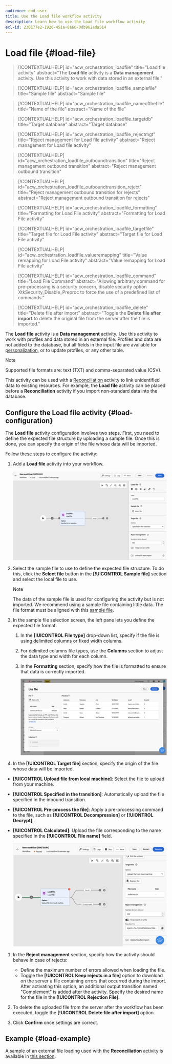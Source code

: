 ```yaml
---
audience: end-user
title: Use the Load file workflow activity
description: Learn how to use the Load file workflow activity
exl-id: 230177e2-1926-451a-8a66-0db962ada514
---
```

# Load file {#load-file}

>[!CONTEXTUALHELP]
>id="acw_orchestration_loadfile"
>title="Load file activity"
>abstract="The **Load file** activity is a **Data management** activity. Use this activity to work with data stored in an external file."

>[!CONTEXTUALHELP]
>id="acw_orchestration_loadfile_samplefile"
>title="Sample file"
>abstract="Sample file"

>[!CONTEXTUALHELP]
>id="acw_orchestration_loadfile_nameofthefile"
>title="Name of the file"
>abstract="Name of the file"

>[!CONTEXTUALHELP]
>id="acw_orchestration_loadfile_targetdb"
>title="Target database"
>abstract="Target database"

>[!CONTEXTUALHELP]
>id="acw_orchestration_loadfile_rejectmgt"
>title="Reject management for Load file activity"
>abstract="Reject management for Load file activity"

>[!CONTEXTUALHELP]
>id="acw_orchestration_loadfile_outboundtransition"
>title="Reject management outbound transition"
>abstract="Reject management outbound transition"

>[!CONTEXTUALHELP]
>id="acw_orchestration_loadfile_outboundtransition_reject"
>title="Reject management outbound transition for rejects"
>abstract="Reject management outbound transition for rejects"

>[!CONTEXTUALHELP]
>id="acw_orchestration_loadfile_formatting"
>title="Formatting for Load File activity"
>abstract="Formatting for Load File activity"

>[!CONTEXTUALHELP]
>id="acw_orchestration_loadfile_targetfile"
>title="Target file for Load File activity"
>abstract="Target file for Load File activity"

>[!CONTEXTUALHELP]
>id="acw_orchestration_loadfile_valueremapping"
>title="Value remapping for Load File activity"
>abstract="Value remapping for Load File activity"

>[!CONTEXTUALHELP]
>id="acw_orchestration_loadfile_command"
>title="Load File Command"
>abstract="Allowing arbitrary command for pre-processing is a security concern, disable security option XtkSecurity_Disable_Preproc to force the use of a predefined list of commands."

>[!CONTEXTUALHELP]
>id="acw_orchestration_loadfile_delete"
>title="Delete file after import"
>abstract="Toggle the **Delete file after import** to delete the original file from the server after the file is imported."

The **Load file** activity is a **Data management** activity. Use this activity to work with profiles and data stored in an external file. Profiles and data are not added to the database, but all fields in the input file are available for [personalization](../../personalization/gs-personalization.md), or to update profiles, or any other table. 

>[!NOTE]
>Supported file formats are: text (TXT) and comma-separated value (CSV).

This activity can be used with a [Reconciliation](reconciliation.md) activity to link unidentified data to existing resources. For example, the **Load file** activity can be placed before a **Reconciliation** activity if you import non-standard data into the database. 

## Configure the Load file activity {#load-configuration}

The **Load file** activity configuration involves two steps. First, you need to define the expected file structure by uploading a sample file. Once this is done, you can specify the origin of the file whose data will be imported.

Follow these steps to configure the activity:

1. Add a **Load file** activity into your workflow.

    ![](../assets/workflow-load-file.png)

1. Select the sample file to use to define the expected file structure. To do this, click the **Select file** button in the **[!UICONTROL Sample file]** section and select the local file to use.

    >[!NOTE]
    The data of the sample file is used for configuring the activity but is not imported. We recommend using a sample file containing little data. The file format must be aligned with this [sample file](../../audience/file-audience.md#sample-file).

1. In the sample file selection screen, the left pane lets you define the expected file format:

    1. In the **[!UICONTROL File type]** drop-down list, specify if the file is using delimited columns or fixed width columns.
    1. For delimited columns file types, use the **Columns** section to adjust the data type and width for each column.
    1. In the **Formatting** section, specify how the file is formatted to ensure that data is correctly imported.

        ![](../assets/workflow-load-file-sample.png)

1. In the **[!UICONTROL Target file]** section, specify the origin of the file whose data will be imported.

* **[!UICONTROL Upload file from local machine]**: Select the file to upload from your machine.
* **[!UICONTROL Specified in the transition]**: Automatically upload the file specified in the inbound transition.
* **[!UICONTROL Pre-process the file]**: Apply a pre-processing command to the file, such as **[!UICONTROL Decompression]** or **[!UIONTROL Decrypt]**.
* **[!UICONTROL Calculated]**: Upload the file corresponding to the name specified in the **[!UICONTROL File name]** field.

    ![](../assets/workflow-load-file-config.png)

1. In the **Reject management** section, specify how the activity should behave in case of rejects:

    * Define the maximum number of errors allowed when loading the file.
    * Toggle the **[!UICONTROL Keep rejects in a file]** option to download on the server a file containing errors that occurred during the import. After activating this option, an additional output transition named "Complement" is added after the activity. Specify the desired name for the file in the **[!UICONTROL Rejection File]**.

1. To delete the uploaded file from the server after the workflow has been executed, toggle the **[!UICONTROL Delete file after import]** option.

1. Click **Confirm** once settings are correct.

## Example {#load-example}

A sample of an external file loading used with the **Reconciliation** activity is available in [this section](reconciliation.md#reconciliation-example).
